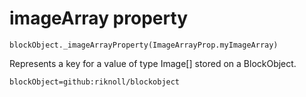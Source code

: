 
# imageArray property

```sig
blockObject._imageArrayProperty(ImageArrayProp.myImageArray)
```

Represents a key for a value of type Image[] stored on a BlockObject.

```package
blockObject=github:riknoll/blockobject
```
